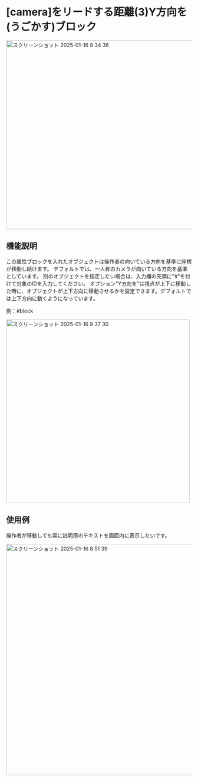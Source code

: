 # [camera]をリードする距離(3)Y方向を(うごかす)ブロック
<img width="512" alt="スクリーンショット 2025-01-16 8 34 36" src="https://github.com/user-attachments/assets/515650cb-24b7-4d77-b96c-bf651bb4c45b" />

## 機能説明
この属性ブロックを入れたオブジェクトは操作者の向いている方向を基準に座標が移動し続けます。
デフォルトでは、一人称のカメラが向いている方向を基準としています。
別のオブジェクトを指定したい場合は、入力欄の先頭に"#"を付けて対象のIDを入力してください。
オプション"Y方向を"は視点が上下に移動した時に、オブジェクトが上下方向に移動させるかを設定できます。デフォルトでは上下方向に動くようになっています。

例：#block

<img width="498" alt="スクリーンショット 2025-01-16 8 37 30" src="https://github.com/user-attachments/assets/15f2494d-4d1e-4b59-b03f-88b9021bc914" />

## 使用例
操作者が移動しても常に説明用のテキストを画面内に表示したいです。

<img width="627" alt="スクリーンショット 2025-01-16 8 51 39" src="https://github.com/user-attachments/assets/a67f22f1-99e6-4699-ac70-5fa434b600e7" />
